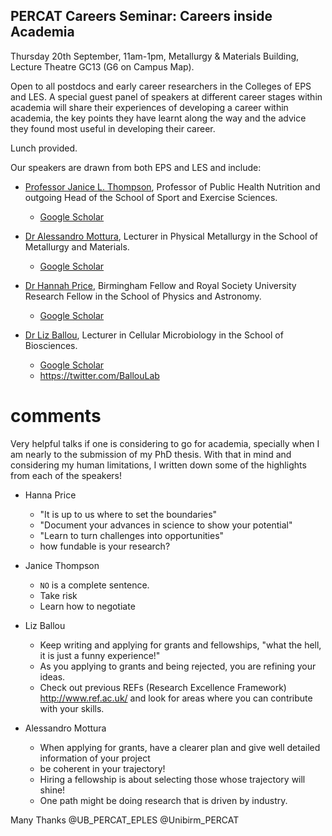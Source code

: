 PERCAT Careers Seminar: Careers inside Academia
--- 
Thursday 20th September, 11am-1pm, 
	Metallurgy & Materials Building, 
	Lecture Theatre GC13 (G6 on Campus Map).


Open to all postdocs and early career researchers in the Colleges of 
EPS and LES. A special guest panel of speakers at different career 
stages within academia will share their experiences of developing 
a career within academia, the key points they have learnt along 
the way and the advice they found most useful in developing their career.

Lunch provided.

Our speakers are drawn from both EPS and LES and include:

* [Professor Janice L. Thompson](https://www.birmingham.ac.uk/university/colleges/les/research-gallery/janice-thompson.aspx), Professor of Public Health Nutrition  and outgoing Head of the School of Sport and Exercise Sciences.

	* [Google Scholar](https://scholar.google.co.uk/citations?user=KZl0IL0AAAAJ&hl=en)


* [Dr Alessandro Mottura](https://www.birmingham.ac.uk/staff/profiles/metallurgy/mottura-alessandro.aspx), Lecturer in Physical Metallurgy in the 
School of Metallurgy and Materials.
	* [Google Scholar](https://scholar.google.co.uk/citations?user=-aeXynkAAAAJ&hl=en)



* [Dr Hannah Price](https://www.birmingham.ac.uk/staff/profiles/physics/Price-Hannah.aspx), Birmingham Fellow and Royal Society 
University Research Fellow in the School of Physics and Astronomy.
	* [Google Scholar](https://scholar.google.co.uk/citations?user=p4dsDnIAAAAJ&hl=en)

* [Dr Liz Ballou](https://www.birmingham.ac.uk/staff/profiles/biosciences/ballou-elizabeth.aspx), Lecturer in Cellular Microbiology in the School 
of Biosciences. 
	* [Google Scholar](https://scholar.google.co.uk/citations?user=9Ryo6UEAAAAJ&hl=en)
	* https://twitter.com/BallouLab




# comments

Very helpful talks if one is considering to go for academia,
specially when I am nearly to the submission of my PhD thesis.
With that in mind and considering my human limitations, I written 
down some of the highlights from each of the speakers!

* Hanna Price
	* "It is up to us where to set the boundaries"
	* "Document your advances in science to show your potential"
	* "Learn to turn challenges into opportunities"
	* how fundable is your research?

* Janice Thompson
	* `NO` is a complete sentence.
	* Take risk
	* Learn how to negotiate

* Liz Ballou
	* Keep writing and applying for grants and fellowships,	"what the hell, it is just a funny experience!"
	* As you applying to grants and being rejected, you are refining your ideas.
	* Check out previous REFs  (Research Excellence Framework) http://www.ref.ac.uk/ and look for areas where you can contribute with your skills. 

* Alessandro Mottura
	* When applying for grants, have a clearer plan and give well detailed information of your project
	* be coherent in your trajectory!
	* Hiring a fellowship is about selecting those whose trajectory will shine!
	* One path might be doing research that is driven by industry.


Many Thanks @UB_PERCAT_EPLES @Unibirm_PERCAT

